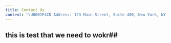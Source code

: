 ```yaml
---
title: Contact Us
content: "\U0001F4CD Address: 123 Main Street, Suite 400, New York, NY  \n\U0001F4DE Phone: (212) 555-1234  \n\U0001F4E7 Email: info@yourlawfirm.com  \n\n[Book a Consultation](mailto:info@yourlawfirm.com)\n"
---
```





## this is test that we need to wokr##


